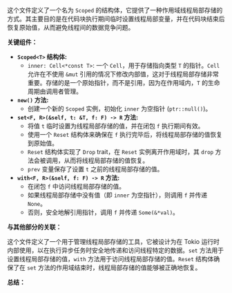 这个文件定义了一个名为 `Scoped` 的结构体，它提供了一种作用域线程局部存储的方式。其主要目的是在代码块执行期间临时设置线程局部变量，并在代码块结束后恢复原始值，从而避免线程间的数据竞争问题。

**关键组件：**

*   **`Scoped<T>` 结构体:**
    *   `inner: Cell<*const T>`:  一个 `Cell`，用于存储指向类型 `T` 的指针。`Cell` 允许在不使用 `&mut` 引用的情况下修改内部值，这对于线程局部存储非常重要。存储的是一个原始指针，而不是引用，因为在作用域内，`T` 的生命周期由调用者管理。
*   **`new()` 方法:**
    *   创建一个新的 `Scoped` 实例，初始化 `inner` 为空指针 (`ptr::null()`)。
*   **`set<F, R>(&self, t: &T, f: F) -> R` 方法:**
    *   将值 `t` 临时设置为线程局部存储的值，并在闭包 `f` 执行期间有效。
    *   使用一个 `Reset` 结构体来确保在 `f` 执行完毕后，将线程局部存储的值恢复到原始值。
    *   `Reset` 结构体实现了 `Drop` trait，在 `Reset` 实例离开作用域时，其 `drop` 方法会被调用，从而将线程局部存储的值恢复。
    *   `prev` 变量保存了设置 `t` 之前的线程局部存储的值。
*   **`with<F, R>(&self, f: F) -> R` 方法:**
    *   在闭包 `f` 中访问线程局部存储的值。
    *   如果线程局部存储中没有值（即 `inner` 为空指针），则调用 `f` 并传递 `None`。
    *   否则，安全地解引用指针，调用 `f` 并传递 `Some(&*val)`。

**与其他部分的关联：**

这个文件定义了一个用于管理线程局部存储的工具，它被设计为在 Tokio 运行时内部使用，以在执行异步任务时安全地传递和访问线程特定的数据。`set` 方法用于设置线程局部存储的值，`with` 方法用于访问线程局部存储的值。`Reset` 结构体确保了在 `set` 方法的作用域结束时，线程局部存储的值能够被正确地恢复。

**总结：**
